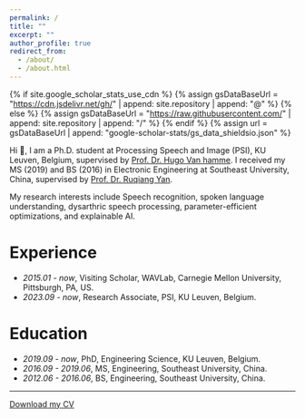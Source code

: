 ```yaml
--- 
permalink: /
title: ""
excerpt: ""
author_profile: true
redirect_from: 
  - /about/
  - /about.html
---
```


{% if site.google_scholar_stats_use_cdn %}
{% assign gsDataBaseUrl = "https://cdn.jsdelivr.net/gh/" | append: site.repository | append: "@" %}
{% else %}
{% assign gsDataBaseUrl = "https://raw.githubusercontent.com/" | append: site.repository | append: "/" %}
{% endif %}
{% assign url = gsDataBaseUrl | append: "google-scholar-stats/gs_data_shieldsio.json" %}

<span class='anchor' id='about-me'></span>

Hi 👋, I am a Ph.D. student at Processing Speech and Image (PSI), KU Leuven, Belgium, supervised by [Prof. Dr. Hugo Van hamme](https://www.kuleuven.be/wieiswie/en/person/00040707). I received my MS (2019) and BS (2016) in Electronic Engineering at Southeast University, China, supervised by [Prof. Dr. Ruqiang Yan](https://scholar.google.com/citations?user=TTs8EoYAAAAJ&hl=en).

My research interests include Speech recognition, spoken language understanding, dysarthric speech processing, parameter-efficient optimizations, and explainable AI.

# Experience

- *2015.01 - now*, Visiting Scholar, WAVLab, Carnegie Mellon University, Pittsburgh, PA, US.
- *2023.09 - now*, Research Associate, PSI, KU Leuven, Belgium.

# Education

- *2019.09 - now*, PhD, Engineering Science, KU Leuven, Belgium.
- *2016.09 - 2019.06*, MS, Engineering, Southeast University, China.
- *2012.06 - 2016.06*, BS, Engineering, Southeast University, China.

---

[Download my CV](assets/cv.pdf)

